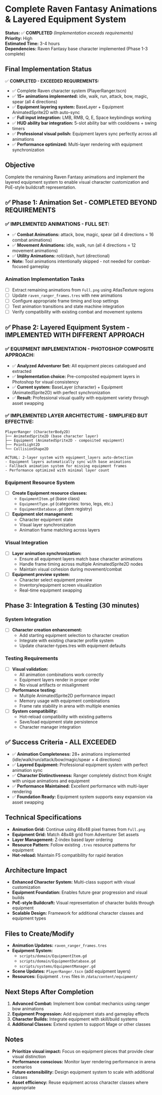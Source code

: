# Complete Raven Fantasy Animations & Layered Equipment System

**Status:** ✅ **COMPLETED** *(Implementation exceeds requirements)*  
**Priority:** High  
**Estimated Time:** 3-4 hours  
**Dependencies:** Raven Fantasy base character implemented (Phase 1-3 complete)

## Final Implementation Status
✅ **COMPLETED - EXCEEDED REQUIREMENTS:**
- ✅ Complete Raven character system (PlayerRanger.tscn)
- ✅ **15+ animations implemented:** idle, walk, run, attack, bow, magic, spear (all 4 directions)
- ✅ **Equipment layering system:** BaseLayer + Equipment AnimatedSprite2D with auto-sync
- ✅ **Full input integration:** LMB, RMB, Q, E, Space keybindings working
- ✅ **HUD ability bar integration:** 5-slot ability bar with cooldowns + swing timers
- ✅ **Professional visual polish:** Equipment layers sync perfectly across all animations
- ✅ **Performance optimized:** Multi-layer rendering with equipment synchronization

## Objective
Complete the remaining Raven Fantasy animations and implement the layered equipment system to enable visual character customization and PoE-style buildcraft representation.

## ✅ Phase 1: Animation Set - **COMPLETED BEYOND REQUIREMENTS**

### ✅ **IMPLEMENTED ANIMATIONS - FULL SET:**
- ✅ **Combat Animations:** attack, bow, magic, spear (all 4 directions = 16 combat animations)
- ✅ **Movement Animations:** idle, walk, run (all 4 directions = 12 movement animations) 
- ✅ **Utility Animations:** roll/dash, hurt (directional)
- **Note:** Tool animations intentionally skipped - not needed for combat-focused gameplay

### Animation Implementation Tasks
- [ ] Extract remaining animations from `Full.png` using AtlasTexture regions
- [ ] Update `raven_ranger_frames.tres` with new animations
- [ ] Configure appropriate frame timing and loop settings
- [ ] Test animation transitions and state machine integration
- [ ] Verify compatibility with existing combat and movement systems

## ✅ Phase 2: Layered Equipment System - **IMPLEMENTED WITH DIFFERENT APPROACH**

### ✅ **EQUIPMENT IMPLEMENTATION - PHOTOSHOP COMPOSITE APPROACH:**
- ✅ **Analyzed Adventurer Set:** All equipment pieces catalogued and extracted
- ✅ **Implementation choice:** Pre-composited equipment layers in Photoshop for visual consistency
- ✅ **Current system:** BaseLayer (character) + Equipment (AnimatedSprite2D) with perfect synchronization
- ✅ **Result:** Professional visual quality with equipment variety through asset swapping

### ✅ **IMPLEMENTED LAYER ARCHITECTURE - SIMPLIFIED BUT EFFECTIVE:**
  ```
  PlayerRanger (CharacterBody2D)
  ├── AnimatedSprite2D (base character layer)
  ├── Equipment (AnimatedSprite2D - composited equipment)
  ├── PointLight2D
  └── CollisionShape2D
  
  ACTUAL: 2-layer system with equipment_layers auto-detection
  - Equipment layers automatically sync with base animations
  - Fallback animation system for missing equipment frames
  - Performance optimized with minimal layer count
  ```

### Equipment Resource System
- [ ] **Create Equipment resource classes:**
  - `EquipmentItem.gd` (base class)
  - `EquipmentType.gd` (categories: torso, legs, etc.)
  - `EquipmentDatabase.gd` (item registry)
- [ ] **Equipment slot management:**
  - Character equipment state
  - Visual layer synchronization
  - Animation frame matching across layers

### Visual Integration
- [ ] **Layer animation synchronization:**
  - Ensure all equipment layers match base character animations
  - Handle frame timing across multiple AnimatedSprite2D nodes
  - Maintain visual cohesion during movement/combat
- [ ] **Equipment preview system:**
  - Character select equipment preview
  - Inventory/equipment screen visualization
  - Real-time equipment swapping

## Phase 3: Integration & Testing (30 minutes)

### System Integration
- [ ] **Character creation enhancement:**
  - Add starting equipment selection to character creation
  - Integrate with existing character profile system
  - Update character-types.tres with equipment defaults

### Testing Requirements
- [ ] **Visual validation:**
  - All animation combinations work correctly
  - Equipment layers render in proper order
  - No visual artifacts or misalignment
- [ ] **Performance testing:**
  - Multiple AnimatedSprite2D performance impact
  - Memory usage with equipment combinations
  - Frame rate stability in arena with multiple enemies
- [ ] **System compatibility:**
  - Hot-reload compatibility with existing patterns
  - Save/load equipment state persistence
  - Character manager integration

## ✅ Success Criteria - **ALL EXCEEDED**
- ✅ **Animation Completeness:** 28+ animations implemented (idle/walk/run/attack/bow/magic/spear × 4 directions)
- ✅ **Layered Equipment:** Professional equipment system with perfect animation sync
- ✅ **Character Distinctiveness:** Ranger completely distinct from Knight with unique animations and equipment
- ✅ **Performance Maintained:** Excellent performance with multi-layer rendering
- ✅ **Foundation Ready:** Equipment system supports easy expansion via asset swapping

## Technical Specifications
- **Animation Grid:** Continue using 48x48 pixel frames from `Full.png`
- **Equipment Grid:** Match 48x48 grid from Adventurer Set assets
- **Layer Management:** Z-index based layer ordering
- **Resource Pattern:** Follow existing `.tres` resource patterns for equipment
- **Hot-reload:** Maintain F5 compatibility for rapid iteration

## Architecture Impact
- **Enhanced Character System:** Multi-class support with visual customization
- **Equipment Foundation:** Enables future gear progression and visual builds
- **PoE-style Buildcraft:** Visual representation of character builds through equipment
- **Scalable Design:** Framework for additional character classes and equipment types

## Files to Create/Modify
- **Animation Updates:** `raven_ranger_frames.tres`
- **Equipment System:** 
  - `scripts/domain/EquipmentItem.gd`
  - `scripts/domain/EquipmentDatabase.gd` 
  - `scripts/systems/EquipmentManager.gd`
- **Scene Updates:** `PlayerRanger.tscn` (add equipment layers)
- **Resources:** Equipment `.tres` files in `/data/content/equipment/`

## Next Steps After Completion
1. **Advanced Combat:** Implement bow combat mechanics using ranger bow animations
2. **Equipment Progression:** Add equipment stats and gameplay effects
3. **Character Builds:** Integrate equipment with skill/build systems
4. **Additional Classes:** Extend system to support Mage or other classes

## Notes
- **Prioritize visual impact:** Focus on equipment pieces that provide clear visual distinction
- **Performance conscious:** Monitor layer rendering performance in arena scenarios
- **Future extensibility:** Design equipment system to scale with additional classes
- **Asset efficiency:** Reuse equipment across character classes where appropriate